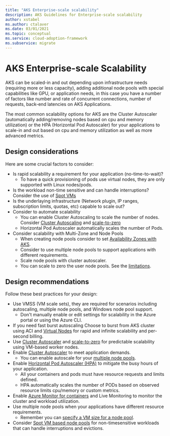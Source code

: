 ```yaml
---
title: "AKS Enterprise-scale scalability"
description: AKS Guidelines for Enterprise-scale scalability
author: xstabel
ms.author: ctalaver
ms.date: 03/01/2021
ms.topic: conceptual
ms.service: cloud-adoption-framework
ms.subservice: migrate
---
```


# AKS Enterprise-scale Scalability

AKS can be scaled-in and out depending upon infrastructure needs (requiring more or less capacity), adding additional node pools with special capabilities like GPU, or application needs, in this case you have a number of factors like  number and rate of concurrent connections, number of requests, back-end latencies on AKS Applications.

The most common scalability options for AKS are the Cluster Autoscaler (automatically adding/removing nodes based on cpu and memory utilization) or the HPA (Horizontal Pod Autoscaler) for your applications to scale-in and out based on cpu and memory utilization as well as more advanced metrics.

## Design considerations

Here are some crucial factors to consider:

- Is rapid scalability a requirement for your application (no-time-to-wait)? 
  - To have a quick provisioning of pods use virtual nodes, they are only supported with Linux nodes/pods.
- Is the workload non-time sensitive and can handle interruptions? Consider the use of [Spot VMs](https://docs.microsoft.com/azure/aks/spot-node-pool)
- Is the underlaying infrastructure (Network plugin, IP ranges, subscription limits, quotas, etc) capable to scale out?
- Consider to automate scalability  
  - You can enable Cluster Autoscaling to scale the number of nodes. Consider [Cluster Autoscaling](https://docs.microsoft.com/azure/aks/cluster-autoscaler) and [scale-to-zero](https://docs.microsoft.com/azure/aks/scale-cluster#scale-user-node-pools-to-0)
  - Horizontal Pod Autoscaler automatically scales the number of Pods.
- Consider scalability with Multi-Zone and Node Pools
  - When creating node pools consider to set [Availability Zones with AKS](https://docs.microsoft.com/azure/aks/availability-zones).
  - Consider to use multiple node pools to support applications with different requirements.
  - Scale node pools with cluster autoscaler.
  - You can scale to zero the user node pools. See the [limitations](https://docs.microsoft.com/azure/aks/use-multiple-node-pools#limitations).

## Design recommendations

Follow these best practices for your design:

- Use VMSS (VM scale sets), they are required for scenarios including autoscaling, multiple node pools, and Windows  node pool support.
  - Don't manually enable or edit settings for scalability in the Azure portal or using the Azure CLI.
- If you need fast burst autoscaling Choose to burst from AKS cluster using ACI and [Virtual Nodes](https://docs.microsoft.com/azure/aks/virtual-nodes-portal) for rapid and infinite scalability and per-second billing.
- Use [Cluster Autoscaler](https://docs.microsoft.com/azure/aks/cluster-autoscaler) and [scale-to-zero](https://docs.microsoft.com/azure/aks/scale-cluster#scale-user-node-pools-to-0) for predictable scalability using VM-based worker nodes.
- Enable [Cluster Autoscaler](https://docs.microsoft.com/azure/aks/cluster-autoscaler) to meet application demands.
  - You can enable autoscale for your [multiple node pools](https://docs.microsoft.com/azure/aks/cluster-autoscaler#use-the-cluster-autoscaler-with-multiple-node-pools-enabled).
- Enable [Horizontal Pod Autoscaler (HPA)](https://docs.microsoft.com/azure/aks/concepts-scale#horizontal-pod-autoscaler) to mitigate the busy hours of your application.
  - All your containers and pods must have resource requests and limits defined.
  - HPA automatically scales the number of PODs based on observed resource limits cpu/memory or custom metrics.
- Enable [Azure Monitor for containers](https://docs.microsoft.com/azure/azure-monitor/insights/container-insights-overview) and Live Monitoring to monitor the cluster and workload utilization.
- Use multiple node pools when your applications have different resource requirements.
  - Remember you can [specify a VM size for a node pool](https://docs.microsoft.com/azure/aks/use-multiple-node-pools#specify-a-vm-size-for-a-node-pool).
- Consider [Spot VM based node pools](https://docs.microsoft.com/azure/aks/spot-node-pool) for non-timesensitive workloads that can handle interruptions and evictions.
